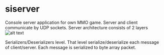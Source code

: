 # siserver

Console server application for own MMO game. Server and client communicate by UDP sockets. 
Server architecture consists of 2 layers
<br/>![alt text](https://i.imgur.com/nlfkm5r.png)

Serializers/Deserializers level. That level serialize/deserialize each message of client/server. 
Each message is serialized to byte array packet.  
